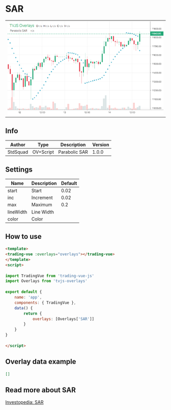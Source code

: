 
# SAR

<table><tr><td>
  <img width="800" heigth="480" src="screen.png" alt="screen">
</td></tr></table>

## Info

| Author | Type | Description | Version |
| ------ | ---- | ----------- | ------- |
| StdSquad | OV+Script | Parabolic SAR | 1.0.0 |


## Settings

| Name | Description | Default |
| ---- | ----------- | ------- |
| start | Start | 0.02 |
| inc | Increment | 0.02 |
| max | Maximum | 0.2 |
| lineWidth | Line Width |  |
| color | Color |  |

## How to use

```html
<template>
<trading-vue :overlays="overlays"></trading-vue>
</template>
<script>

import TradingVue from 'trading-vue-js'
import Overlays from 'tvjs-overlays'

export default {
    name: 'app',
    components: { TradingVue },
    data() {
        return {
            overlays: [Overlays['SAR']]
        }
    }
}

</script>

```

## Overlay data example

```json
[]
```

## Read more about SAR

[Investopedia: SAR](https://www.investopedia.com/search?q=SAR)

